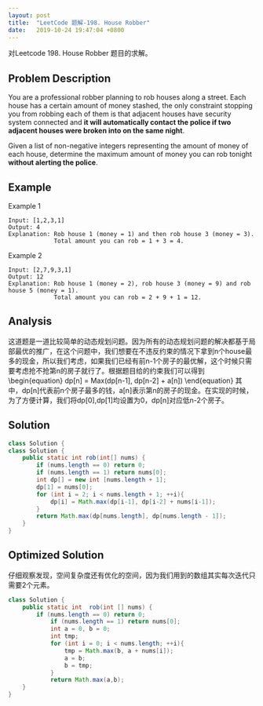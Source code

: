 ```yaml
---
layout: post
title:  "LeetCode 题解-198. House Robber"
date:   2019-10-24 19:47:04 +0800
---
```


对Leetcode 198. House Robber 题目的求解。

## Problem Description

You are a professional robber planning to rob houses along a street. Each house has a certain amount of money stashed, the only constraint stopping you from robbing each of them is that adjacent houses have security system connected and **it will automatically contact the police if two adjacent houses were broken into on the same night**.

Given a list of non-negative integers representing the amount of money of each house, determine the maximum amount of money you can rob tonight **without alerting the police**.

## Example

Example 1
```
Input: [1,2,3,1]
Output: 4
Explanation: Rob house 1 (money = 1) and then rob house 3 (money = 3).
             Total amount you can rob = 1 + 3 = 4.
```
Example 2
```
Input: [2,7,9,3,1]
Output: 12
Explanation: Rob house 1 (money = 2), rob house 3 (money = 9) and rob house 5 (money = 1).
             Total amount you can rob = 2 + 9 + 1 = 12.
```

## Analysis

这道题是一道比较简单的动态规划问题。因为所有的动态规划问题的解决都基于局部最优的推广，在这个问题中，我们想要在不违反约束的情况下拿到n个house最多的现金，所以我们考虑，如果我们已经有前n-1个房子的最优解，这个时候只需要考虑抢不抢第n的房子就行了。根据题目给的约束我们可以得到
\begin{equation}
    dp[n] = Max(dp[n-1], dp[n-2] + a[n])
\end{equation}
其中，dp[n]代表前n个房子最多的钱，a[n]表示第n的房子的现金。在实现的时候，为了方便计算，我们将dp[0],dp[1]均设置为0，dp[n]对应低n-2个房子。
## Solution 

```java
class Solution {
class Solution {
    public static int rob(int[] nums) {
        if (nums.length == 0) return 0;
        if (nums.length == 1) return nums[0];
        int dp[] = new int [nums.length + 1];
        dp[1] = nums[0];
        for (int i = 2; i < nums.length + 1; ++i){
            dp[i] = Math.max(dp[i-1], dp[i-2] + nums[i-1]);
        }
        return Math.max(dp[nums.length], dp[nums.length - 1]);
    }
}
```

## Optimized Solution
仔细观察发现，空间复杂度还有优化的空间，因为我们用到的数组其实每次迭代只需要2个元素。

```java
class Solution {
    public static int  rob(int [] nums) {
        if (nums.length == 0) return 0;
            if (nums.length == 1) return nums[0];
            int a = 0, b = 0;
            int tmp;
            for (int i = 0; i < nums.length; ++i){
                tmp = Math.max(b, a + nums[i]);
                a = b;
                b = tmp;
            }
            return Math.max(a,b);
    }
}
```
